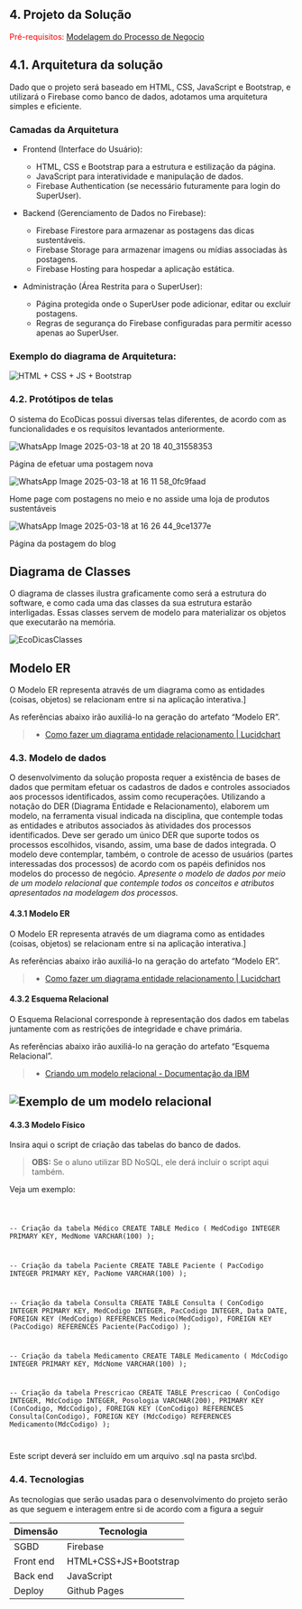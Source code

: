 ## 4. Projeto da Solução

<span style="color:red">Pré-requisitos: <a href="03-Modelagem do Processo de Negocio.md"> Modelagem do Processo de Negocio</a></span>

## 4.1. Arquitetura da solução

Dado que o projeto será baseado em HTML, CSS, JavaScript e Bootstrap, e utilizará o Firebase como banco de dados, adotamos uma arquitetura simples e eficiente.

### Camadas da Arquitetura

- Frontend (Interface do Usuário):
  - HTML, CSS e Bootstrap para a estrutura e estilização da página.
  - JavaScript para interatividade e manipulação de dados.
  - Firebase Authentication (se necessário futuramente para login do SuperUser).

- Backend (Gerenciamento de Dados no Firebase):
  - Firebase Firestore para armazenar as postagens das dicas sustentáveis.
  - Firebase Storage para armazenar imagens ou mídias associadas às postagens.
  - Firebase Hosting para hospedar a aplicação estática.

- Administração (Área Restrita para o SuperUser):
  - Página protegida onde o SuperUser pode adicionar, editar ou excluir postagens.
  - Regras de segurança do Firebase configuradas para permitir acesso apenas ao SuperUser.
 
 ### Exemplo do diagrama de Arquitetura:

 ![HTML + CSS + JS + Bootstrap](https://github.com/user-attachments/assets/7281ade9-14fa-45d1-8f3b-5048e7d2068b)



### 4.2. Protótipos de telas

 
O sistema do EcoDicas possui diversas telas diferentes, de acordo com as funcionalidades e os requisitos levantados anteriormente.

![WhatsApp Image 2025-03-18 at 20 18 40_31558353](https://github.com/user-attachments/assets/a890fcea-12f5-420c-9e69-1f29cf661dd7)

Página de efetuar uma postagem nova

![WhatsApp Image 2025-03-18 at 16 11 58_0fc9faad](https://github.com/user-attachments/assets/761c688f-99a2-438a-a44b-023a5a43dfe2)

Home page com postagens no meio e no asside uma loja de produtos sustentáveis

![WhatsApp Image 2025-03-18 at 16 26 44_9ce1377e](https://github.com/user-attachments/assets/89bc35e6-2aba-4b4d-a61c-b3d859e78534)

Página da postagem do blog



## Diagrama de Classes

O diagrama de classes ilustra graficamente como será a estrutura do software, e como cada uma das classes da sua estrutura estarão interligadas. Essas classes servem de modelo para materializar os objetos que executarão na memória.

![EcoDicasClasses](https://github.com/user-attachments/assets/48c6d1b7-28de-4140-bcfe-e1a39b9f4b6a)


## Modelo ER

O Modelo ER representa através de um diagrama como as entidades (coisas, objetos) se relacionam entre si na aplicação interativa.]

As referências abaixo irão auxiliá-lo na geração do artefato “Modelo ER”.

> - [Como fazer um diagrama entidade relacionamento | Lucidchart](https://www.lucidchart.com/pages/pt/como-fazer-um-diagrama-entidade-relacionamento)


### 4.3. Modelo de dados

O desenvolvimento da solução proposta requer a existência de bases de dados que permitam efetuar os cadastros de dados e controles associados aos processos identificados, assim como recuperações.
Utilizando a notação do DER (Diagrama Entidade e Relacionamento), elaborem um modelo, na ferramenta visual indicada na disciplina, que contemple todas as entidades e atributos associados às atividades dos processos identificados. Deve ser gerado um único DER que suporte todos os processos escolhidos, visando, assim, uma base de dados integrada. O modelo deve contemplar, também, o controle de acesso de usuários (partes interessadas dos processos) de acordo com os papéis definidos nos modelos do processo de negócio.
_Apresente o modelo de dados por meio de um modelo relacional que contemple todos os conceitos e atributos apresentados na modelagem dos processos._

#### 4.3.1 Modelo ER

O Modelo ER representa através de um diagrama como as entidades (coisas, objetos) se relacionam entre si na aplicação interativa.]

As referências abaixo irão auxiliá-lo na geração do artefato “Modelo ER”.

> - [Como fazer um diagrama entidade relacionamento | Lucidchart](https://www.lucidchart.com/pages/pt/como-fazer-um-diagrama-entidade-relacionamento)

#### 4.3.2 Esquema Relacional

O Esquema Relacional corresponde à representação dos dados em tabelas juntamente com as restrições de integridade e chave primária.
 
As referências abaixo irão auxiliá-lo na geração do artefato “Esquema Relacional”.

> - [Criando um modelo relacional - Documentação da IBM](https://www.ibm.com/docs/pt-br/cognos-analytics/10.2.2?topic=designer-creating-relational-model)

![Exemplo de um modelo relacional](images/modeloRelacional.png "Exemplo de Modelo Relacional.")
---


#### 4.3.3 Modelo Físico

Insira aqui o script de criação das tabelas do banco de dados.

> **OBS:** Se o aluno utilizar BD NoSQL, ele derá incluir o script aqui também. 

Veja um exemplo:

<code>

 -- Criação da tabela Médico
CREATE TABLE Medico (
    MedCodigo INTEGER PRIMARY KEY,
    MedNome VARCHAR(100)
);


-- Criação da tabela Paciente
CREATE TABLE Paciente (
    PacCodigo INTEGER PRIMARY KEY,
    PacNome VARCHAR(100)
);

-- Criação da tabela Consulta
CREATE TABLE Consulta (
    ConCodigo INTEGER PRIMARY KEY,
    MedCodigo INTEGER,
    PacCodigo INTEGER,
    Data DATE,
    FOREIGN KEY (MedCodigo) REFERENCES Medico(MedCodigo),
    FOREIGN KEY (PacCodigo) REFERENCES Paciente(PacCodigo)
);

-- Criação da tabela Medicamento
CREATE TABLE Medicamento (
    MdcCodigo INTEGER PRIMARY KEY,
    MdcNome VARCHAR(100)
);

-- Criação da tabela Prescricao
CREATE TABLE Prescricao (
    ConCodigo INTEGER,
    MdcCodigo INTEGER,
    Posologia VARCHAR(200),
    PRIMARY KEY (ConCodigo, MdcCodigo),
    FOREIGN KEY (ConCodigo) REFERENCES Consulta(ConCodigo),
    FOREIGN KEY (MdcCodigo) REFERENCES Medicamento(MdcCodigo)
);

</code>

Este script deverá ser incluído em um arquivo .sql na pasta src\bd.




### 4.4. Tecnologias

As tecnologias que serão usadas para o desenvolvimento do projeto serão as que seguem e interagem entre si de acordo com a figura a seguir


| **Dimensão**   | **Tecnologia**  |
| ---            | ---             |
| SGBD           | Firebase           |
| Front end      | HTML+CSS+JS+Bootstrap     |
| Back end       | JavaScript |
| Deploy         | Github Pages    |

